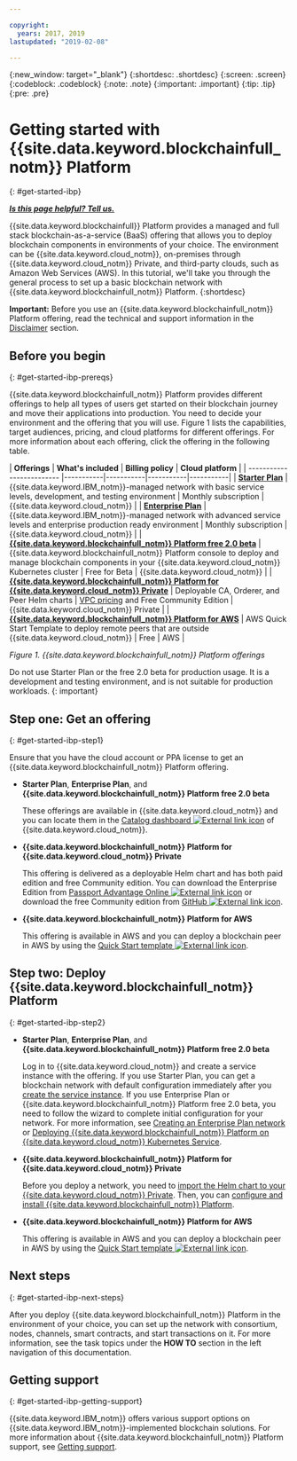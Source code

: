 ```yaml
---

copyright:
  years: 2017, 2019
lastupdated: "2019-02-08"

---
```


{:new_window: target="_blank"}
{:shortdesc: .shortdesc}
{:screen: .screen}
{:codeblock: .codeblock}
{:note: .note}
{:important: .important}
{:tip: .tip}
{:pre: .pre}

# Getting started with {{site.data.keyword.blockchainfull_notm}} Platform
{: #get-started-ibp}

***[Is this page helpful? Tell us.](https://www.surveygizmo.com/s3/4501493/IBM-Blockchain-Documentation)***

{{site.data.keyword.blockchainfull}} Platform provides a managed and full stack blockchain-as-a-service (BaaS) offering that allows you to deploy blockchain components in environments of your choice. The environment can be {{site.data.keyword.cloud_notm}}, on-premises through {{site.data.keyword.cloud_notm}} Private, and third-party clouds, such as Amazon Web Services (AWS). In this tutorial, we'll take you through the general process to set up a basic blockchain network with {{site.data.keyword.blockchainfull_notm}} Platform.
{:shortdesc}

**Important:** Before you use an {{site.data.keyword.blockchainfull_notm}} Platform offering, read the technical and support information in the [Disclaimer](/docs/services/blockchain/needtoknow.html#disclaimer) section.


## Before you begin
{: #get-started-ibp-prereqs}

{{site.data.keyword.blockchainfull_notm}} Platform provides different offerings to help all types of users get started on their blockchain journey and move their applications into production. You need to decide your environment and the offering that you will use. Figure 1 lists the capabilities, target audiences, pricing, and cloud platforms for different offerings. For more information about each offering, click the offering in the following table.

| **Offerings** | **What's included** | **Billing policy** | **Cloud platform** |
| ------------------------- |-----------|-----------|-----------|-----------|
| [**Starter Plan**](/docs/services/blockchain/starter_plan.html#starter-plan-about) | {{site.data.keyword.IBM_notm}}-managed network with basic service levels, development, and testing environment | Monthly subscription | {{site.data.keyword.cloud_notm}} |
| [**Enterprise Plan**](/docs/services/blockchain/enterprise_plan.html#enterprise-plan-about) | {{site.data.keyword.IBM_notm}}-managed network with advanced service levels and enterprise production ready environment | Monthly subscription | {{site.data.keyword.cloud_notm}} |
| [**{{site.data.keyword.blockchainfull_notm}} Platform free 2.0 beta**](/docs/services/blockchain/howto/ibp-console.html#ibp-console-overview) | {{site.data.keyword.blockchainfull_notm}} Platform console to deploy and manage blockchain components in your {{site.data.keyword.cloud_notm}} Kubernetes cluster | Free for Beta | {{site.data.keyword.cloud_notm}} |
| [**{{site.data.keyword.blockchainfull_notm}} Platform for {{site.data.keyword.cloud_notm}} Private**](/docs/services/blockchain/ibp-for-icp-about.html#ibp-icp-about) | Deployable CA, Orderer, and Peer Helm charts | [VPC pricing](/docs/services/blockchain/ibp-for-icp-about.html#ibp-icp-about-pricing) and Free Community Edition | {{site.data.keyword.cloud_notm}} Private |
| [**{{site.data.keyword.blockchainfull_notm}} Platform for AWS**](/docs/services/blockchain/howto/remote_peer.html#remote-peer-aws-about) | AWS Quick Start Template to deploy remote peers that are outside {{site.data.keyword.cloud_notm}} | Free | AWS |

*Figure 1. {{site.data.keyword.blockchainfull_notm}} Platform offerings*

Do not use Starter Plan or the free 2.0 beta for production usage. It is a development and testing environment, and is not suitable for production workloads.
{: important}

## Step one: Get an offering
{: #get-started-ibp-step1}

Ensure that you have the cloud account or PPA license to get an {{site.data.keyword.blockchainfull_notm}} Platform offering.

* **Starter Plan**, **Enterprise Plan**, and **{{site.data.keyword.blockchainfull_notm}} Platform free 2.0 beta**

  These offerings are available in {{site.data.keyword.cloud_notm}} and you can locate them in the [Catalog dashboard ![External link icon](images/external_link.svg "External link icon")](https://cloud.ibm.com/catalog "Catalog") of {{site.data.keyword.cloud_notm}}.

* **{{site.data.keyword.blockchainfull_notm}} Platform for {{site.data.keyword.cloud_notm}} Private**

  This offering is delivered as a deployable Helm chart and has both paid edition and free Community edition. You can download the Enterprise Edition from [Passport Advantage Online ![External link icon](images/external_link.svg "External link icon")](https://www.ibm.com/software/passportadvantage/pao_customer.html) or download the free Community edition from [GitHub ![External link icon](images/external_link.svg "External link icon")](https://github.com/IBM/charts/blob/master/repo/stable/ibm-blockchain-platform-dev-1.0.0.tgz).

* **{{site.data.keyword.blockchainfull_notm}} Platform for AWS**

  This offering is available in AWS and you can deploy a blockchain peer in AWS by using the [Quick Start template ![External link icon](images/external_link.svg "External link icon")](https://aws.amazon.com/quickstart/architecture/ibm-blockchain-platform/).

## Step two: Deploy {{site.data.keyword.blockchainfull_notm}} Platform
{: #get-started-ibp-step2}

* **Starter Plan**, **Enterprise Plan**, and **{{site.data.keyword.blockchainfull_notm}} Platform free 2.0 beta**

  Log in to {{site.data.keyword.cloud_notm}} and create a service instance with the offering. If you use Starter Plan, you can get a blockchain network with default configuration immediately after you [create the service instance](/docs/services/blockchain/get_start_starter_plan.html#getting-started-with-starter-plan). If you use Enterprise Plan or {{site.data.keyword.blockchainfull_notm}} Platform free 2.0 beta, you need to follow the wizard to complete initial configuration for your network. For more information, see [Creating an Enterprise Plan network](/docs/services/blockchain/get_start.html#getting-started-with-enterprise-plan-create-network) or [Deploying {{site.data.keyword.blockchainfull_notm}} Platform on {{site.data.keyword.cloud_notm}} Kubernetes Service](/docs/services/blockchain/howto/ibp-v2-deploy-iks.html#ibp-v2-deploy-iks).

* **{{site.data.keyword.blockchainfull_notm}} Platform for {{site.data.keyword.cloud_notm}} Private**

  Before you deploy a network, you need to [import the Helm chart to your {{site.data.keyword.cloud_notm}} Private](/docs/services/blockchain/howto/helm_install_icp.html#helm-install). Then, you can [configure and install {{site.data.keyword.blockchainfull_notm}} Platform](/docs/services/blockchain/howto/ibp-console-deploy-icp.html#ibp-console-deploy-icp).

* **{{site.data.keyword.blockchainfull_notm}} Platform for AWS**

  This offering is available in AWS and you can deploy a blockchain peer in AWS by using the [Quick Start template ![External link icon](images/external_link.svg "External link icon")](https://aws.amazon.com/quickstart/architecture/ibm-blockchain-platform/).

## Next steps
{: #get-started-ibp-next-steps}

After you deploy {{site.data.keyword.blockchainfull_notm}} Platform in the environment of your choice, you can set up the network with consortium, nodes, channels, smart contracts, and start transactions on it. For more information, see the task topics under the **HOW TO** section in the left navigation of this documentation.

## Getting support
{: #get-started-ibp-getting-support}

{{site.data.keyword.IBM_notm}} offers various support options on {{site.data.keyword.IBM_notm}}-implemented blockchain solutions. For more information about {{site.data.keyword.blockchainfull_notm}} Platform support, see [Getting support](/docs/services/blockchain/ibmblockchain_support.html#blockchain-support).

